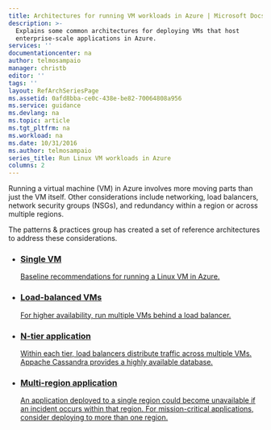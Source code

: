 ```yaml
---
title: Architectures for running VM workloads in Azure | Microsoft Docs
description: >-
  Explains some common architectures for deploying VMs that host
  enterprise-scale applications in Azure.
services: ''
documentationcenter: na
author: telmosampaio
manager: christb
editor: ''
tags: ''
layout: RefArchSeriesPage
ms.assetid: 0afd8bba-ce0c-438e-be82-70064808a956
ms.service: guidance
ms.devlang: na
ms.topic: article
ms.tgt_pltfrm: na
ms.workload: na
ms.date: 10/31/2016
ms.author: telmosampaio
series_title: Run Linux VM workloads in Azure
columns: 2
---
```

Running a virtual machine (VM) in Azure involves more moving parts than just the VM itself. Other considerations include networking, load balancers, network security groups (NSGs), and redundancy within a region or across multiple regions.

The patterns & practices group has created a set of reference architectures to address these considerations. 

<ul class="cardsD refArchPanel x2">
    <li>
        <a href="./single-vm.md">
            <div class="cardSize">
                <div class="cardPadding">
                    <div class="card">
                        <div class="cardImageOuter">
                            <div class="cardImage bgdAccent1 cardScaleImage" style="background-image: url('./images/single-vm.svg');">
                            </div>
                        </div>
                        <div class="cardText">
                            <h3>Single VM</h3>
                            <p>Baseline recommendations for running a Linux VM in Azure.</p>
                        </div>
                    </div>
                </div>
            </div>
        </a>
    </li>
    <li>
        <a href="./multi-vm.md">
            <div class="cardSize">
                <div class="cardPadding">
                    <div class="card">
                        <div class="cardImageOuter">
                            <div class="cardImage bgdAccent1 cardScaleImage" style="background-image: url('./images/multi-vm.svg');">
                            </div>
                        </div>
                        <div class="cardText">
                            <h3>Load-balanced VMs</h3>
                            <p>For higher availability, run multiple VMs behind a load balancer.</p>
                        </div>
                    </div>
                </div>
            </div>
        </a>
    </li>
    <li>
        <a href="./n-tier.md">
            <div class="cardSize">
                <div class="cardPadding">
                    <div class="card">
                        <div class="cardImageOuter">
                            <div class="cardImage bgdAccent1 cardScaleImage" style="background-image: url('./images/n-tier.svg');">
                            </div>
                        </div>
                        <div class="cardText">
                            <h3>N-tier application</h3>
                            <p>Within each tier, load balancers distribute traffic across multiple VMs. Appache Cassandra provides a highly available database.</p>
                        </div>
                    </div>
                </div>
            </div>
        </a>
    </li>
    <li>
        <a href="./multi-region-application.md">
            <div class="cardSize">
                <div class="cardPadding">
                    <div class="card">
                        <div class="cardImageOuter">
                            <div class="cardImage bgdAccent1 cardScaleImage" style="background-image: url('./images/multi-region-application.svg');">
                            </div>
                        </div>
                        <div class="cardText">
                            <h3>Multi-region application</h3>
                            <p>An application deployed to a single region could become unavailable if an incident occurs within that region. For mission-critical applications, consider deploying to more than one region.</p>
                        </div>
                    </div>
                </div>
            </div>
        </a>
    </li>
</ul>
